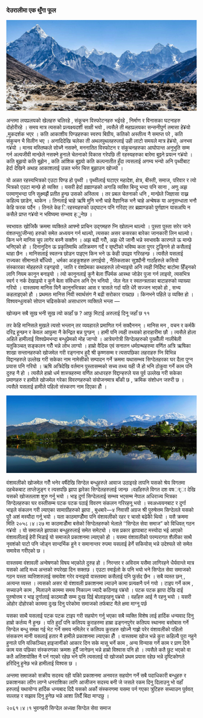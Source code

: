 ### देउरालीमा एक थुँगा फूल

![img](img/mountain.jpg)

अन्तमा लयप्रलयको खेलहरु चलिरहे , संकूचन विस्फोटनहरु भईरहे , निर्माण र विनासका घटनाहरु दोहोरीरहे । समय मात्र त्यसको प्रत्यक्ष्यदर्शी साक्षी भयो , त्यसैले ती महाप्रलयका सन्सनीपुर्ण तमासा हे¥यो ,मुकदर्शक भएर । कति आकाशीय पिण्डहरुका  स्वरुप बिग्रीय, कतिको अस्तीत्व नै समाप्त परे , कति संकुचन भै विलीन भए । अनादिदेखि चलेका ती अथलपुथलहरुलाई उही लाटो समयले मात्र हे¥यो, अनभव ग¥यो । मानव मस्तिष्कले सोच्नै नसक्ने, मननातित विस्फोटन र संकुचनहरुका आघोपान्त अनुभुति सम्म गर्न  अल्पजीवी मान्छेले नसक्ने हुनाले चेतनाको विकास गरेपछि ती रहस्यहरुका बारेमा बुझ्ने प्रयत्न ग¥यो । कति बुझयो कति बुझेन , कति आंशिक बुझ्यो कति कल्पनातीत  हुँदा त्यसलाई अगम्य भन्यो अनि पृथ्वीबाट हेर्दा देखिने अथाह आकाशलाई उन्नत भनेर चित्त बुझाउन खोज्यो ।

यो अन्नत रहस्यभित्रको एउटा पिण्ड हो पृथ्वी । पृथ्वीलाई घटाएर महादेश, क्षेत्र, बीस्ती, समाज, परिवार र त्यो भित्रको एउटा मान्छे  हो व्यक्ति । यसरी हेर्दा व्रह्माण्डको अगाडि व्यक्ति बिन्दु भन्दा पनि साना , अणु अझ परमाणुभन्दा पनि सुक्ष्मझैं प्रतीत हुन्छ उसको अस्तित्व । तर प्रबल चेतनाको धनि , मान्छेले जिज्ञासा राख्न कहिल्य छाडेन, थाकेन । तिनलाई चाहे ऋषि मुनि भनौ चाहे वैज्ञानिक भनै चाहे अन्बेषक या अनूसन्धाता भनौ केहि फरक पर्दैन । तिनले केह िरहस्यहरुको उद्घाटन पनि गरिदए तर ब्रह्माण्डको पुर्णज्ञान यासअघि न कसैले प्राप्त ग¥यो न भविष्यमा सम्भाव ह्ुनेछ ।

स्वभावतः खोजिकै क्रममा व्यक्तिले आफ्नो प्राचिन उद्गमहरु प्नि खोतल्न थाल्यो । पुस्ता पुस्ता सरेर जाने वंशतन्तु(जीन्स) हरुको समेत अध्ययन गर्न थाल्यो, त्यसका असर कसरका बारेका जानकारी लिन थाल्यो। किन भने मानिस चुप लागेर बस्नै सक्तैन । अझ बढी गरौँ, अझ धेरै जानौँ भन्ने स्वभावकै कारणले ऊ मान्छे भनिएको हो । दिनानुदिन ऊ प्रकृतिमाथि अतिक्रमण गर्दै र सृष्टीको भविष्य कता पुगर टुङ्गिने हो कसैलाई थाहा छैन । मानिसलाई स्वतन्त्र छोडन पाइएन किन भने ऊ केही उपद्रव गरिरहन्छ । त्यसैले यसलाई राज्यका सीमानाले बाँधियो , धर्मका अङ्कुशहरु लगाईयो , नैतिकताका सुक्र्यौनी गाठाँहरुले कसियो संस्कारका मोहहरुले रङ्गइयो , जाति र वंशप्रेमका कथाहरुले लोभ्याइयो अनि त्यही निर्दिष्ट बाटोमा हिँड्नको लागि नियम कानुन बनाइयो । त्यो कानुनलाई कुनै बेला धििर्मक आस्था जोडेर पुजा गर्न लाइयो, त्यसभित्र स्वर्ग र नर्क देखाइयो र कुनै बेला संविधान  अनि ऐन भनियो , जेल नेल र स्वतन्त्रताका बाटाहरुको व्याख्या गरियो । वास्तवमा मानिस यिनै कानुनभित्रका आस र त्रासले गर्दा यति धेरै सज्जन भएको हो , सभ्य कहलाइएको हौ ।
प्रथमतः मानिस निवी स्वार्थसंग नै बढी सरोकार राख्दछ । किनभने पहिले उ व्यक्ति हो । विश्ववन्धुत्वको सोपान चढिसकेको असाधारण व्यक्तिले भन्ला —

खोज्छन सबै सुख भनी सुख त्यो  काहाँ छ ?
आफु मिटाई अरुलाई दिनू जहाँ  छ ११

तर केहि मानिसले मुखले त्यसो भन्लान् तर व्यवहारले प्रमाणित गर्न सक्दैननन् । मानिस मन , वचन र कर्मकै दरिद्र हून्छन र केवल आफुमा नै केन्द्रित बन्न पुग्छन् । हामी पनि त्यही तथ्यको हाराहारीमा छौ । त्यसैले होला अहिले हामीलाई विश्वप्रेमभन्दा बन्धुप्रेमको मोह जाग्यो । आत्रेयगोत्री सिग्देलहरुको पुख्यौँली नालीबेली यतुकिञ्चत् सङ्कलन गरौँ भन्ने लोभ लाग्यो । हाम्रो वैदिक एवं सनातन धर्मग्रन्थहरुमा वर्णित अत्रि ऋषिका शाखा सन्तानहरुको खोजमेल गरी रङ्गनाभ हुदै श्री कृष्णसम्म र त्यसपछिका लहराहरु प्नि विभिन्न विद्दानहरुले उल्लेख गरी सकेका नाम नामेसीको सम्पादन गर्ने क्रममा यथासम्भव सिग्देलहरका घर दैला पुग्न प्रयास पनि गरियो । ऋषि अत्रिदेखि वर्तमान पुस्तासम्मको सच्य तथ्य यही जै हो भनि ठोकुवा गर्ने काम पनि दुरुह नै हो । त्यसैले हाम्रो धर्म शास्त्रहरुमा वर्णित आधारहरु विद्दान्हरुले यस पुर्व उल्लेख गरी सकेका प्रमाणहरु र हामीले खोजमेल गरेका विवरणहरुको संयोजनमात्र बाँकी छ , क्रमिक संशोधन जरुरी छ । त्यसैले यसलाई हामीले पहिलो संस्करण नाम दिएका हौँ ।

![img](img/pokhara.jpg)

वंशावलीको खोजमेल गरौँ भनेर वर्षैदेखि सिग्देल बन्धुहरुले आवाज उठाइरहे तापनि यसको श्रेय विगतमा दहचेकबाट ताप्लेजुङ्ग र त्यसपछि झापा झरेका सिग्देलहरुलाई जान्छ ।वहाँहरुले विगत दश वषर््ा देखि यसको खोजतलाश शुरु गर्नु भयो । भाइ दुर्गा सिग्देललाई सम्भव भएसम्म नेपाल अधिराज्य भित्रका सिग्देलहरुका घर वस्तीसम्म पटक पटक पठाई विवरण संकलन गरिरहनू भयो । स्वअध्ययनबाट र दुर्गा भाइले संकलन गरी ल्याएका सामाग्रीहरुको झापा , बुधबारे—४ निवासी अग्रज श्री पुरुषेत्तम सिग्देलले यसको पुरै अशं मस्यौदा गर्नू भयो । यता काठमाण्डौँमा पनि वंशावलीको रहर र चासो बढेकोै थियो । यसै क्रममा मिति २०५८।४।२७ मा काठमाडौँमा बसेको सिग्देलहरुको भेलाले ‘‘सिग्देल सेवा समाज” को विधिवत् गठन ग¥यो । यो समाजले झापाका बन्धुहरुलाई समेत समेट्यो । यस प्रकार झापाबाट मस्योदा भई आएको वंशावलीलाई हेरी भिडाई यो समाजले प्रकाशनमा ल्याएको हो । यसमा वंशावलीको परम्परागत शैलीका साथै नृवशंको पाटो पनि जोड्न सान्दर्भिक हुने र समानान्तर रुपमा यसलाई हेर्ने सकियोस् भन्ने उदेश्यले सो समेत समावेस गरीएको छ ।

वास्तवमा वंशावली अन्वेषणको विषय भएकोले दुरुह हो । निरन्तर र अविराम यसैमा लागिरहने धैर्यवान्ले मात्र यसको  आदि मध्य अन्तको रुपरेखा दिन सक्तछ । एउटा रमाईलो के पनि भयो भने सिग्देल सेवा समाजको गठन यस्ता व्यत्तिशरुलाई समावेश गरेर वनाइयो वास्तवमा कसैलाई पनि फुर्सद छैन । सबै व्यस्त छन् , अत्यन्त व्यस्त । त्यसको असर यो वंशावली प्रकाशनमा ल्याउने कामा प्रत्यक्षनै पर्न गयो । टाइप गर्ने काम , सच्याउने काम , मिलाउने काममा समय निकाल्न ज्यादै कठिनाइ प¥यो । पटक पटक झापा देखि दाई पुरुषोत्तम र भाइ दुर्गालाई काठमाडौँ सम्म दुःख दिई बोलाइरहनू प¥यो । वहाँहरु आई नै रहनु भयो । यसरी ओहोर दोहोरको काममा दुःख दिनु परेकोमा समाजको तर्फबाट मैले क्षमा माग्नू पर्छ

यसका साथै यसलाई पटक पटक टाइप गरी सहयोग गर्नु भएका सबै व्यक्ति विशेष लाई हार्दिक धन्यवाद दिनु हाम्रो कर्तव्य नै हुन्छ । यति हुदाँ पनि कतिपय कुराहरुमा हाम्रा ढङ्गनपुगेर  कतिपय स्थानमा बसोबास गर्ने सिग्देल बन्धु समक्ष गई भेट गर्ने समय नमिलेर र कतिपय कुराहरु खोज्नै गाह्र्रो परेर वंशावलीको पहिलो संसकरण मानी यसलाई हतार मै हामीले प्रकाशनमा ल्याएका हौँ । वास्तवमा खोज भन्ने कुरा कहिल्यै पुरा नहुने  हुनाले पनि यत्किञ्चित् हाइजार्नीको आकार दिन सके मासू भर्ने काम , अन्य विन्यास गर्ने काम र प्राण दिने काम यस पछिका संस्करणका क्रमशः हुदैँ जानेछन् भन्ने हाम्रो विश्वास पनि हो । त्यसैले कतै छुट भएको वा कतै अतिशयोक्ति नै पर्न गएको रहेछ भने पनि त्यसलाई यो खोजको प्रथम प्रयास रहेछ  भन्ने दृष्टिकोणले हरिदिनु हुनेछ भन्ने हामीलाई विश्वस छ ।

अन्तमा समाजको सक्रीय सदस्य रही यकिो प्रकाशनमा अनवरत सहयोग गर्ने सबै पदाधिकारी बन्धुहरु र प्रकाशनका  लाीग लाग्ने धनराशिका लागि आजीजन सदस्य बनी जे जसले रकम दिनु दिलाउनु भो वहाँ हरुलाई यथायोग्य हार्दिक धन्यबाद दिदै यसको अर्को संस्करणमा यसमा पर्न गएका त्रुटिहरु सच्याउन पुर्ववत् सल्लाह र सझाव दिनु हुनेछ भन्ने आशा लिदैँ बिदा माग्दछु ।

२०६१।४।१
भुवनहरी सिग्देल
अध्यक्ष
सिग्देल सेवा समाज


